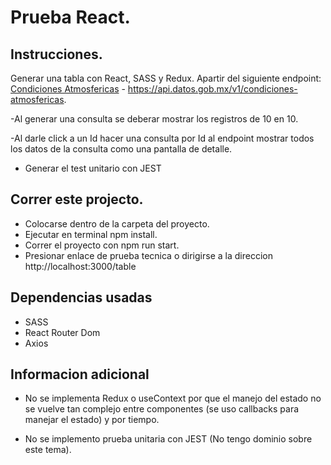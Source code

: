 # Prueba React.

## Instrucciones.

Generar una tabla con React, SASS y Redux. Apartir del siguiente endpoint: [Condiciones Atmosfericas](https://api.datos.gob.mx/v1/condiciones-atmosfericas) - https://api.datos.gob.mx/v1/condiciones-atmosfericas.

-Al generar una consulta se deberar mostrar los registros de 10 en 10.

-Al darle click a un Id hacer una consulta por Id al endpoint mostrar todos los datos de la consulta como una pantalla de detalle.

- Generar el test unitario con JEST

## Correr este projecto.

- Colocarse dentro de la carpeta del proyecto.
- Ejecutar en terminal npm install.
- Correr el proyecto con npm run start.
- Presionar enlace de prueba tecnica o dirigirse a la direccion http://localhost:3000/table

## Dependencias usadas

- SASS
- React Router Dom
- Axios

## Informacion adicional

- No se implementa Redux o useContext por que el manejo del estado no se vuelve tan complejo entre componentes (se uso callbacks para manejar el estado) y por tiempo.

- No se implemento prueba unitaria con JEST (No tengo dominio sobre este tema).
